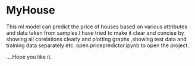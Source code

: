 # MyHouse
This ml model can predict the price of houses based on various attributes and data taken from samples.I have tried to make it clear and concise by showing all corelations clearly and plotting graphs ,showing test data and training data separately etc.
open pricepredictor.ipynb to open the project.

....Hope you like it.
